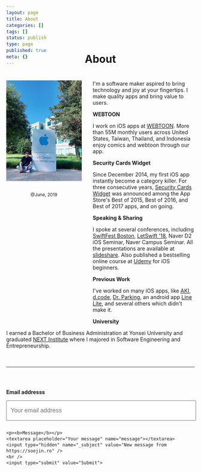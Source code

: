 ```yaml
---
layout: page
title: About
categories: []
tags: []
status: publish
type: page
published: true
meta: {}
---
```


<h1 style="text-align: center; margin-bottom: 40px; margin-top: -50px">About</h1>

<div id="leftCol">
  <img src="/assets/SoojinRo3.jpg" width="450" style="margin-bottom: 10px" />
  <br />
  <p style="text-align: center;"><small style="">@June, 2019</small></p>
</div>

<div id="rightCol">
  <p>I'm a software maker aspired to bring technology and joy at your fingertips. I make quality apps and bring value to users.</p>

  <p><b>WEBTOON</b></p>

  <p>I work on iOS apps at <a href="https://www.webtoons.com/en/" target="_blank">WEBTOON</a>. More than 55M monthly users across United States, Taiwan, Thailand, and Indonesia enjoy comics and webtoon through our app.</p>

  <p><b>Security Cards Widget</b></p>

  <p>Since December 2014, my first iOS app instantly become a category killer. For three consecutive years, <a href="https://itunes.apple.com/us/app/security-cards-widget/id949362849" target="_blank">Security Cards Widget</a> was announced among the App Store's Best of 2015, Best of 2016, and Best of 2017 apps, and on going.</p>

  <p><b>Speaking & Sharing</b></p>

  <p>I spoke at several conferences, including <a href="https://swiftfest.io/schedule/#session-036" target="_blank">SwiftFest Boston</a>, <a href="http://letswift.kr/2018/" target="_blank">LetSwift '18</a>, Naver D2 iOS Seminar, Naver Campus Seminar. All the presentations are available at <a href="https://www.slideshare.net/soojinro9" target="_blank">slideshare</a>. Also published a bestselling online course at <a href="https://www.udemy.com/swift4-ios11-ai-app">Udemy</a> for iOS beginners.</p>

  <p><b>Previous Work</b></p>

  <p>I've worked on many iOS apps, like <a href="https://itunes.apple.com/us/app/aki-보호자앱/id1301270077?ls=1">AKI</a>, <a href="https://itunes.apple.com/kr/app/디코드-유럽-패션-거리-쇼핑/id1076296181">d.code</a>, <a href="https://itunes.apple.com/kr/app/닥터파킹/id1080576866" target="_blank">Dr. Parking</a>, an android app <a href="https://play.google.com/store/apps/details?id=com.linecorp.linelite" target="_blank">Line Lite</a>, and several others which didn't make it.</p>

  <p><b>University</b></p>

  <p>I earned a Bachelor of Business Administration at Yonsei University and graduated <a href="http://nhnnext.org" target="_blank">NEXT Institute</a> where I majored in Software Engineering and Entrepreneurship.</p>
</div>


<div style="width: 100%; float: left; margin-top: 20px">
  <hr />

  <form id="contactform" method="POST" action="https://formspree.io/contact@soojin.ro">
    <p><b>Email addresss</b></p>
    <input type="email" name="_replyto" placeholder="Your email address">

    <p><b>Message</b></p>
    <textarea placeholder="Your message" name="message"></textarea>
    <input type="hidden" name="_subject" value="New message from https://soojin.ro" />
    <br />
    <input type="submit" value="Submit">
  </form>
</div>

<style type="text/css">
  #contactform {
    padding-top: 30px;
  }

  #contactform input[type="email"] {
    width: calc(100% - 20px);
    height: 30px;
    font-size: 16px;
    padding: 10px;
    margin-bottom: 10px;
  }
  #contactform textarea {
    width: calc(100% - 30px);
    height: 100px;
    font-size: 16px;
    border: 1px solid #ccc;
    background-color: #fafafa;
    padding: 15px;
    resize: vertical;
  }
  #contactform input[type="submit"] {
    display: inline-block;
    width: 127px;
    height: 42px;
    background-color: #272727;
    color: white;
    font-weight: 600;
    font-style: normal;
    font-size: 14px;
    border: none;
    margin-top: 10px;
    cursor: pointer;
  }
  #leftCol {
    margin-bottom: 40px;
    margin-right: 30px;
    width: 100%;
    text-align: center;
    height: 600px;
  }
  @media screen and (min-width: 800px) {
    #leftCol {
        width: 40%; 
        float: left;
      }
    }
  }
  @media screen and (min-width: 800px) {
    #rightCol {
      width: 55%; 
      float: right;
    }
  }
  }
</style>
